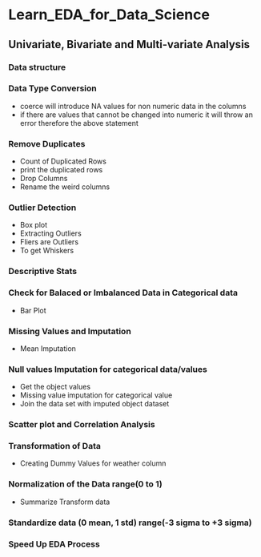 # Learn_EDA_for_Data_Science
## Univariate, Bivariate and Multi-variate Analysis
### Data structure
### Data Type Conversion 
+ coerce will introduce NA values for non numeric data in the columns
+ if there are values that cannot be changed into numeric it will throw an error therefore the above statement
### Remove Duplicates
+ Count of Duplicated Rows
+ print the duplicated rows
+ Drop Columns
+ Rename the weird columns
### Outlier Detection
+ Box plot
+ Extracting Outliers
+ Fliers are Outliers
+ To get Whiskers
### Descriptive Stats
### Check for Balaced or Imbalanced Data in Categorical data
+ Bar Plot
### Missing Values and Imputation
+ Mean Imputation
### Null values Imputation for categorical data/values
+ Get the object values
+ Missing value imputation for categorical value
+ Join the data set with imputed object dataset
### Scatter plot and Correlation Analysis
### Transformation of Data
+ Creating Dummy Values for weather column
### Normalization of the Data range(0 to 1)
+ Summarize Transform data
### Standardize data (0 mean, 1 std) range(-3 sigma to +3 sigma)
### Speed Up EDA Process
